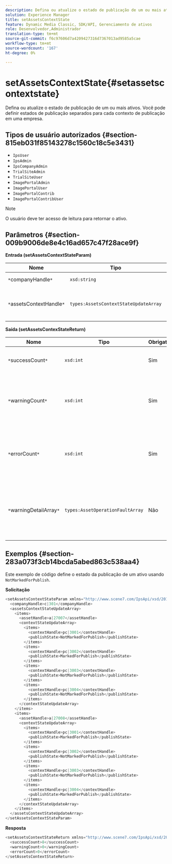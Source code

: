 ```yaml
---
description: Defina ou atualize o estado de publicação de um ou mais ativos. Você pode definir estados de publicação separados para cada contexto de publicação em uma empresa.
solution: Experience Manager
title: setAssetsContextState
feature: Dynamic Media Classic, SDK/API, Gerenciamento de ativos
role: Desenvolvedor,Administrador
translation-type: tm+mt
source-git-commit: f6c97606d7a4209427316d7367013ad9585a5cae
workflow-type: tm+mt
source-wordcount: '167'
ht-degree: 0%

---
```



# setAssetsContextState{#setassetscontextstate}

Defina ou atualize o estado de publicação de um ou mais ativos. Você pode definir estados de publicação separados para cada contexto de publicação em uma empresa.

## Tipos de usuário autorizados {#section-815eb031f85143278c1560c18c5e3431}

* `IpsUser`
* `IpsAdmin`
* `IpsCompanyAdmin`
* `TrialSiteAdmin`
* `TrialSiteUser`
* `ImagePortalAdmin`
* `ImagePortalUser`
* `ImagePortalContrib`
* `ImagePortalContribUser`

>[!NOTE]
>
>O usuário deve ter acesso de leitura para retornar o ativo.

## Parâmetros {#section-009b9006de8e4c16ad657c47f28ace9f}

**Entrada (setAssetsContextStateParam)**

| Nome | Tipo | Obrigatório | Descrição |
|---|---|---|---|
| `*`companyHandle`*` | `xsd:string` | Sim | Manipule a empresa. |
| `*`assetsContextHandle`*` | `types:AssetsContextStateUpdateArray` | Sim | Uma matriz de ativos e seus novos estados de publicação. |

**Saída (setAssetsContexStateReturn)**

| Nome | Tipo | Obrigatório | Descrição |
|---|---|---|---|
| `*`successCount`*` | `xsd:int` | Sim | O número de ativos alterados com êxito. |
| `*`warningCount`*` | `xsd:int` | Sim | O número de avisos gerados quando a operação tentou modificar ativos. |
| `*`errorCount`*` | `xsd:int` | Sim | O número de erros gerados quando a operação tentou modificar ativos. |
| `*`warningDetailArray`*` | `types:AssetOperationFaultArray` | Não | Matriz de erros gerados por ativos quando a operação tentou modificá-los. |

## Exemplos {#section-283a073f3cb14bcda5abed863c538aa4}

Este exemplo de código define o estado da publicação de um ativo usando `NotMarkedForPublish`.

**Solicitação**

```java
<setAssetsContextStateParam xmlns="http://www.scene7.com/IpsApi/xsd/2011-11-04">
  <companyHandle>c|301</companyHandle>
  <assetsContextStateUpdateArray>
    <items>
      <assetHandle>a|27007</assetHandle>
      <contextStateUpdateArray>
        <items>
          <contextHandle>pc|3001</contextHandle>
          <publishState>NotMarkedForPublish</publishState>
        </items>
        <items>
          <contextHandle>pc|3002</contextHandle>
          <publishState>MarkedForPublish</publishState>
        </items>
        <items>
          <contextHandle>pc|3003</contextHandle>
          <publishState>NotMarkedForPublish</publishState>
        </items>
        <items>
          <contextHandle>pc|3004</contextHandle>
          <publishState>NotMarkedForPublish</publishState>
        </items>
      </contextStateUpdateArray>
    </items>
    <items>
      <assetHandle>a|27008</assetHandle>
      <contextStateUpdateArray>
        <items>
          <contextHandle>pc|3001</contextHandle>
          <publishState>MarkedForPublish</publishState>
        </items>
        <items>
          <contextHandle>pc|3002</contextHandle>
          <publishState>NotMarkedForPublish</publishState>
        </items>
        <items>
          <contextHandle>pc|3003</contextHandle>
          <publishState>NotMarkedForPublish</publishState>
        </items>
        <items>
          <contextHandle>pc|3004</contextHandle>
          <publishState>MarkedForPublish</publishState>
        </items>
      </contextStateUpdateArray>
    </items>
  </assetsContextStateUpdateArray>
</setAssetsContextStateParam>
```

**Resposta**

```java
<setAssetsContextStateReturn xmlns="http://www.scene7.com/IpsApi/xsd/2011-11-04-beta">
  <successCount>8</successCount>
  <warningCount>0</warningCount>
  <errorCount>0</errorCount>
</setAssetsContextStateReturn>
```

